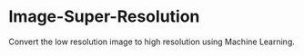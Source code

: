# Image-Super-Resolution
Convert the low resolution image to high resolution using Machine Learning.
